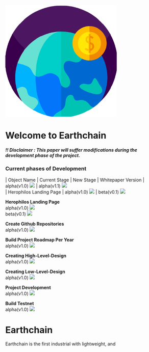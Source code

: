 <a href ="herophilos.site">
<img src="/Images/transparent_logo.png" width="350" alt="Earthchain Logo">
</a>

<h1>Welcome to Earthchain</h1>

##### !! Disclaimer : This paper will suffer modifications during the development phase of the project.

### Current phases of Development

| Object Name | Current Stage | New Stage 
| Whitepaper Version | alpha(v1.0) ![](https://us-central1-progress-markdown.cloudfunctions.net/progress/100) | alpha(v1.1) ![](https://us-central1-progress-markdown.cloudfunctions.net/progress/0)   
| Herophilos Landing Page | alpha(v1.0) ![](https://us-central1-progress-markdown.cloudfunctions.net/progress/100) | beta(v0.1)  ![](https://us-central1-progress-markdown.cloudfunctions.net/progress/0) 

<b>Herophilos Landing Page</b><br> 
alpha(v1.0) ![](https://us-central1-progress-markdown.cloudfunctions.net/progress/100)<br>
beta(v0.1)  ![](https://us-central1-progress-markdown.cloudfunctions.net/progress/0)

<b>Create Github Repositories</b><br>
alpha(v1.0) ![](https://us-central1-progress-markdown.cloudfunctions.net/progress/100)

<b>Build Project Roadmap Per Year</b><br>
alpha(v1.0) ![](https://us-central1-progress-markdown.cloudfunctions.net/progress/10)

<b>Creating High-Level-Design</b><br>
alpha(v1.0) ![](https://us-central1-progress-markdown.cloudfunctions.net/progress/20)

<b>Creating Low-Level-Design</b><br>
alpha(v1.0) ![](https://us-central1-progress-markdown.cloudfunctions.net/progress/20)

<b>Project Development</b><br>
alpha(v1.0) ![](https://us-central1-progress-markdown.cloudfunctions.net/progress/0)

<b>Build Testnet</b><br>
alpha(v1.0) ![](https://us-central1-progress-markdown.cloudfunctions.net/progress/0)

# Earthchain

Earthchain is the first industrial with lightweight, and  